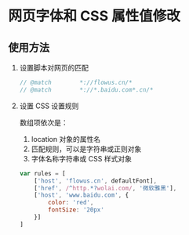 # 网页字体和 CSS 属性值修改

## 使用方法

1. 设置脚本对网页的匹配

    ```js
    // @match        *://flowus.cn/*
    // @match        *://*.baidu.com*.cn/*
    ```
2. 设置 CSS 设置规则

    数组项依次是：
    1. location 对象的属性名
    2. 匹配规则，可以是字符串或正则对象
    3. 字体名称字符串或 CSS 样式对象

    ```js
    var rules = [
        ['host', 'flowus.cn', defaultFont],
        ['href', /^http.*?wolai.com/, '微软雅黑'],
        ['host', 'www.baidu.com', {
            color: 'red',
            fontSize: '20px'
        }]
    ]
    ```
